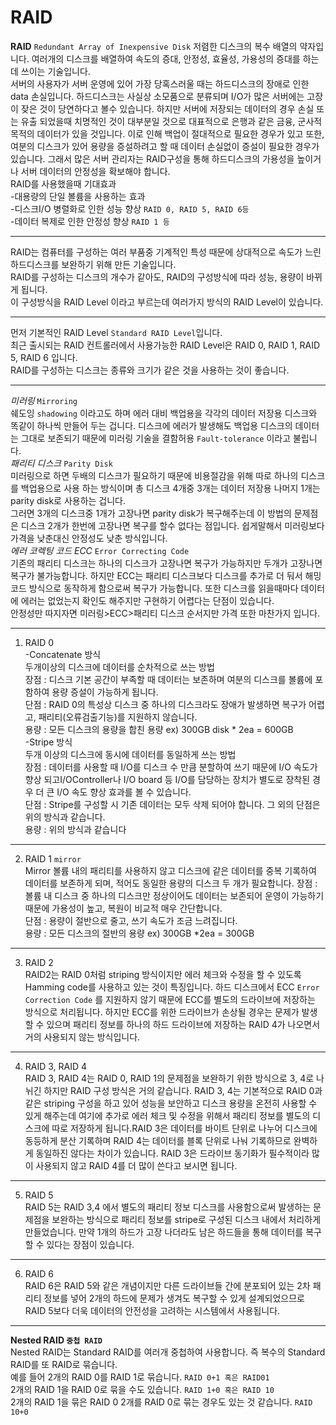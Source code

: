 # RAID

**RAID**  `Redundant Array of Inexpensive Disk` 저렴한 디스크의 복수 배열의 약자입니다. 여러개의 디스크를 배열하여 속도의 증대, 안정성, 효율성, 가용성의 증대를 하는데 쓰이는 기술입니다. <br>
서버의 사용자가 서버 운영에 있어 가장 당혹스러울 때는 하드디스크의 장애로 인한 data 손실입니다. 하드디스크는 사실상 소모품으로 분류되며 I/O가
많은 서버에는 고장이 잦은 것이 당연하다고 볼수 있습니다. 하지만 서버에 저장되는 데이터의 경우 손실 또는 유출 되었을때 치명적인 것이 대부분일 것으로
대표적으로 은행과 같은 금융, 군사적 목적의 데이터가 있을 것입니다. 이로 인해 백업이 절대적으로 필요한 경우가 있고 또한, 여분의 디스크가 있어
용량을 증설하려고 할 때 데이터 손실없이 증설이 필요한 경우가 있습니다. 그래서 많은 서버 관리자는 RAID구성을 통해 하드디스크의 가용성을 높이거나
서버 데이터의 안정성을 확보해야 합니다. <br>
RAID를 사용했을때 기대효과 <br>
 -대용량의 단일 볼륨을 사용하는 효과 <br>
 -디스크I/O 병렬화로 인한 성능 향상 `RAID 0, RAID 5, RAID 6등` <br>
 -데이터 복제로 인한 안정성 향상 `RAID 1 등` <br>
 
----
RAID는 컴퓨터를 구성하는 여러 부품중 기계적인 특성 때문에 상대적으로 속도가 느린 하드디스크를 보완하기 위해 만든 기술입니다. <br>
RAID를 구성하는 디스크의 개수가 같아도, RAID의 구성방식에 따라 성능, 용량이 바뀌게 됩니다. <br>
이 구성방식을 RAID Level 이라고 부르는데 여러가지 방식의 RAID Level이 있습니다.

----
먼저 기본적인 RAID Level `Standard RAID Level`입니다. <br>
최근 출시되는 RAID 컨트롤러에서 사용가능한 RAID Level은 RAID 0, RAID 1, RAID 5, RAID 6 입니다. <br>
RAID를 구성하는 디스크는 종류와 크기가 같은 것을 사용하는 것이 좋습니다.

----
*미러링* `Mirroring` <br>
쉐도잉 `shadowing` 이라고도 하며 에러 대비 백업용을 각각의 데이터 저장용 디스크와 똑같이 하나씩 만들어 두는 겁니다.
디스크에 에러가 발생해도 백업용 디스크의 데이터는 그대로 보존되기 때문에 미러링 기술을 결함허용 `Fault-tolerance` 이라고 불립니다. <br>
*패리티 디스크* `Parity Disk` <br>
미러링으로 하면 두배의 디스크가 필요하기 때문에 비용절감을 위해 따로 하나의 디스크를 백업용으로 사용 하는 방식이며
총 디스크 4개중 3개는 데이터 저장용 나머지 1개는 parity disk로 사용하는 겁니다. <br>
그러면 3개의 디스크중 1개가 고장나면 parity disk가 복구해주는데 이 방법의 문제점은 디스크 2개가 한번에 고장나면 복구를 할수 없다는 점입니다.
쉽게말해서 미러링보다 가격을 낮춘대신 안정성도 낮춘 방식입니다. <br>
*에러 코렉팅 코드 ECC* `Error Correcting Code` <br>
기존의 패리티 디스크는 하나의 디스크가 고장나면 복구가 가능하지만 두개가 고장나면 복구가 불가능합니다. 하지만 ECC는 패리티 디스크보다
디스크를 추가로 더 둬서 해밍코드 방식으로 동작하게 함으로써 복구가 가능합니다. 또한 디스크를 읽을때마다 데이터에 에러는 없었는지 확인도 해주지만
구현하기 어렵다는 단점이 있습니다. <br>
안정성만 따지자면 미러링>ECC>패리티 디스크 순서지만 가격 또한 마찬가지 입니다.

----
1. RAID 0 <br>
 -Concatenate 방식 <br>
 두개이상의 디스크에 데이터를 순차적으로 쓰는 방법 <br>
 장점 : 디스크 기본 공간이 부족할 때 데이터는 보존하며 여분의 디스크를 볼륨에 포함하여 용량 증설이 가능하게 됩니다. <br>
 단점 : RAID 0의 특성상 디스크 중 하나의 디스크라도 장애가 발생하면 복구가 어렵고, 패리티(오류검출기능)를 지원하지 않습니다. <br>
 용량 : 모든 디스크의 용량을 합친 용량 ex) 300GB disk * 2ea = 600GB <br>
 -Stripe 방식 <br>
 두개 이상의 디스크에 동시에 데이터를 동일하게 쓰는 방법 <br>
 장점 : 데이터를 사용할 때 I/O를 디스크 수 만큼 분할하여 쓰기 때문에 I/O 속도가 향상 되고I/OController나 I/O board 등 I/O를 담당하는 장치가
 별도로 장착된 경우 더 큰 I/O 속도 향상 효과를 볼 수 있습니다. <br>
 단점 : Stripe를 구성할 시 기존 데이터는 모두 삭제 되어야 합니다. 그 외의 단점은 위의 방식과 같습니다. <br>
 용량 : 위의 방식과 같습니다 
 
----
2. RAID 1 `mirror` <br>
Mirror 볼륨 내의 패리티를 사용하지 않고 디스크에 같은 데이터를 중복 기록하여 데이터를 보존하게 되며, 적어도 동일한 용량의 디스크 두 개가 필요합니다.
장점 : 볼륨 내 디스크 중 하나의 디스크만 정상이어도 데이터는 보존되어 운영이 가능하기 때문에 가용성이 높고, 복원이 비교적 매우 간단합니다. <br>
단점 :  용량이 절반으로 줄고, 쓰기 속도가 조금 느려집니다. <br>
용량 : 모든 디스크의 절반의 용량 ex) 300GB *2ea = 300GB <br>

----
3. RAID 2 <br>
RAID2는 RAID 0처럼 striping 방식이지만 에러 체크와 수정을 할 수 있도록 Hamming code를 사용하고 있는 것이 특징입니다. 하드 디스크에서 
ECC `Error Correction Code` 를 지원하지 않기 때문에 ECC를 별도의 드라이브에 저장하는 방식으로 처리됩니다. 하지만 ECC를 위한 드라이브가 
손상될 경우는 문제가 발생할 수 있으며 패리티 정보를 하나의 하드 드라이브에 저장하는 RAID 4가 나오면서 거의 사용되지 않는 방식입니다.

----
4. RAID 3, RAID 4 <br>
RAID 3, RAID 4는 RAID 0, RAID 1의 문제점을 보완하기 위한 방식으로 3, 4로 나뉘긴 하지만 RAID 구성 방식은 거의 같습니다.
RAID 3, 4는 기본적으로 RAID 0과 같은 striping 구성을 하고 있어 성능을 보안하고 디스크 용량을 온전히 사용할 수 있게 해주는데 
여기에 추가로 에러 체크 및 수정을 위해서 패리티 정보를 별도의 디스크에 따로 저장하게 됩니다.RAID 3은 데이터를 바이트 단위로 나누어 디스크에
동등하게 분산 기록하며 RAID 4는 데이터를 블록 단위로 나눠 기록하므로 완벽하게 동일하진 않다는 차이가 있습니다. 
RAID 3은 드라이브 동기화가 필수적이라 많이 사용되지 않고 RAID 4를 더 많이 쓴다고 보시면 됩니다.

----
5. RAID 5 <br>
RAID 5는 RAID 3,4 에서 별도의 패리티 정보 디스크를 사용함으로써 발생하는 문제점을 보완하는 방식으로 패리티 정보를 stripe로 구성된 디스크 내에서
처리하게 만들었습니다. 만약 1개의 하드가 고장 나더라도 남은 하드들을 통해 데이터를 복구할 수 있다는 장점이 있습니다.

----
6. RAID 6 <br>
RAID 6은 RAID 5와 같은 개념이지만 다른 드라이브들 간에 분포되어 있는 2차 패리티 정보를 넣어 2개의 하드에 문제가 생겨도 복구할 수 있게
설계되었으므로 RAID 5보다 더욱 데이터의 안전성을 고려하는 시스템에서 사용됩니다.

----
**Nested RAID `중첩 RAID`** <br>
Nested RAID는 Standard RAID를 여러개 중첩하여 사용합니다. 즉 복수의 Standard RAID를 또 RAID로 묶습니다. <br>
예를 들어 2개의 RAID 0를 RAID 1로 묶습니다. `RAID 0+1 혹은 RAID01` <br>
2개의 RAID 1을 RAID 0로 묶을 수도 있습니다. `RAID 1+0 혹은 RAID 10` <br>
2개의 RAID 1을 묶은 RAID 0 2개를 RAID 0로 묶는 경우도 있는 것 같습니다. `RAID 10+0`
